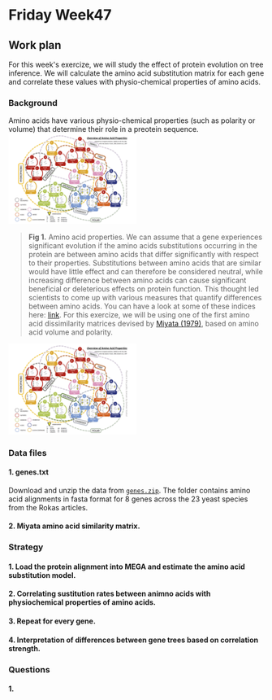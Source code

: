 # Friday Week47

## Work plan
For this week's exercize, we will study the effect of protein evolution on tree inference. We will calculate the amino acid substitution matrix for each gene and correlate these values with physio-chemical properties of amino acids. 

### Background
Amino acids have various physio-chemical properties (such as polarity or volume) that determine their role in a preotein sequence.
<img src="AminoAcidProperties.jpg" width="50%">
>**Fig 1.** Amino acid properties.
We can assume that a gene experiences significant evolution if the amino acids substitutions occurring in the protein are between amino acids that differ significantly with respect to their properties. Substitutions between amino acids that are similar would have little effect and can therefore be considered neutral, while increasing difference between amino acids can cause significant beneficial or deleterious effects on protein function. This thought led scientists to come up with various measures that quantify differences between amino acids. You can have a look at some of these indices here: [link](https://www.genome.jp/aaindex/). For this exercize, we will be using one of the first amino acid dissimilarity matrices devised by [Miyata (1979)](https://link.springer.com/article/10.1007/BF01732340), based on amino acid volume and polarity.
<img src="AminoAcidProperties.jpg" width="50%">


### Data files
#### 1. genes.txt
Download and unzip the data from [`genes.zip`](genes.zip). The folder contains amino acid alignments in fasta format for 8 genes across the 23 yeast species from the Rokas articles.
#### 2. Miyata amino acid similarity matrix.

### Strategy
#### 1.  Load the protein alignment into MEGA and estimate the amino acid substitution model.
#### 2.  Correlating sustitution rates between animno acids with physiochemical properties of amino acids.
#### 3.  Repeat for every gene.
#### 4.  Interpretation of differences between gene trees based on correlation strength.

### Questions
#### 1. 
